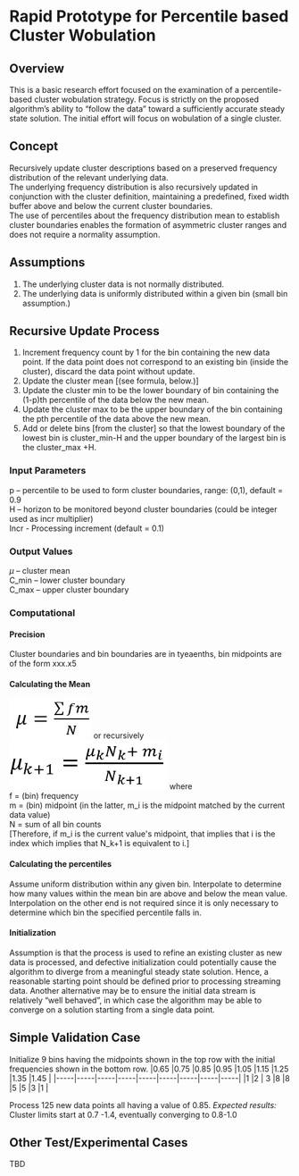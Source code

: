 # Rapid Prototype for Percentile based Cluster Wobulation
## Overview
This is a basic research effort focused on the examination of a percentile-based cluster wobulation strategy. 
Focus is strictly on the proposed algorithm’s ability to “follow the data” toward a sufficiently accurate steady state solution.
The initial effort will focus on wobulation of a single cluster.
## Concept
Recursively update cluster descriptions based on a preserved frequency distribution of the relevant underlying data.  
The underlying frequency distribution is also recursively updated in conjunction with the cluster definition, maintaining a predefined, fixed width buffer above and below the current cluster boundaries.  
The use of percentiles about the frequency distribution mean to establish cluster boundaries enables the formation of asymmetric cluster ranges and does not require a normality assumption.
## Assumptions
1. The underlying cluster data is not normally distributed.
2. The underlying data is uniformly distributed within a given bin (small bin assumption.)
## Recursive Update Process
1. Increment frequency count by 1 for the bin containing the new data point. If the data point does not correspond to an existing bin (inside the cluster), discard the data point without update.
2. Update the cluster mean \[(see formula, below.)\]
3. Update the cluster min to be the lower boundary of bin containing the (1-p)th percentile of the data below the new mean.
4. Update the cluster max to be the upper boundary of the bin containing the pth percentile of the data above the new mean.
5. Add or delete bins \[from the cluster\] so that the lowest boundary of the lowest bin is cluster_min-H and the upper boundary of the largest bin is the cluster_max +H.
### Input Parameters
p – percentile to be used to form cluster boundaries, range: (0,1), default = 0.9  
H – horizon to be monitored beyond cluster boundaries  (could be integer used as incr multiplier)  
Incr - Processing increment (default = 0.1)  
### Output Values
$\mu$ – cluster mean  
C_min – lower cluster boundary  
C_max – upper cluster boundary  
### Computational
#### Precision
Cluster boundaries and bin boundaries are in tyeaenths, bin midpoints are of the form xxx.x5
#### Calculating the Mean
![alt text](https://github.com/dpxt2o9az/Wobulation/blob/master/img/general-mean-formula.png "Logo Title Text 1") or recursively ![alt text](https://github.com/dpxt2o9az/Wobulation/blob/master/img/recurrent-mean-formula.png "Logo Title Text 2")
where  
f = (bin) frequency  
m = (bin) midpoint (in the latter, m_i is the midpoint matched by the current data value)  
N = sum of all bin counts  
\[Therefore, if m_i is the current value's midpoint, that implies that i is the index which implies that N_k+1 is equivalent to i.\]
#### Calculating the percentiles
Assume uniform distribution within any given bin.  Interpolate to determine how many values within the mean bin are above and below the mean value.  Interpolation on the other end is not required since it is only necessary to determine which bin the specified percentile falls in.
#### Initialization
Assumption is that the process is used to refine an existing cluster as new data is processed, and defective initialization could potentially cause the algorithm to diverge from a meaningful steady state solution.  Hence, a reasonable starting point should be defined prior to processing streaming data.  Another alternative may be to ensure the initial data stream is relatively “well behaved”, in which case the algorithm may be able to converge on a solution starting from a single data point.
## Simple Validation Case
Initialize 9 bins having the midpoints shown in the top row with the initial frequencies shown in the bottom row.
|0.65 |0.75 |0.85 |0.95 |1.05 |1.15 |1.25 |1.35 |1.45 |
|-----|-----|-----|-----|-----|-----|-----|-----|-----|
|1    |2    | 3   |8    |8    |5    |5    |3    |1    |

Process 125 new data points all having a value of 0.85.
*Expected results:*
Cluster limits start at 0.7 -1.4, eventually converging to 0.8-1.0
## Other Test/Experimental Cases
TBD
